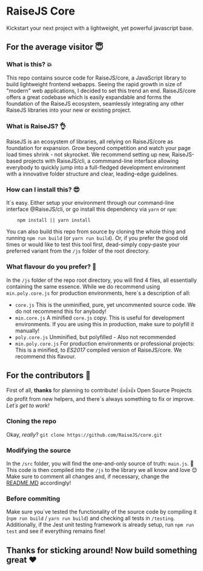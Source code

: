 # RaiseJS Core
Kickstart your next project with a lightweight, yet powerful javascript base.

## For the average visitor :innocent:
### What is this? :boom:
This repo contains source code for RaiseJS/core, a JavaScript library to build lightweight frontend webapps.
Seeing the rapid growth in size of "modern" web applications, I decided to set this trend an end.
RaiseJS/core offers a great codebase which is easily expandable and forms the foundation of the RaiseJS ecosystem, seamlessly
integrating any other RaiseJS libraries into your new or existing project.

### What is RaiseJS? :ok_hand:
RaiseJS is an ecosystem of libraries, all relying on RaiseJS/core as foundation for expansion.
Grow beyond competition and watch your page load times shrink - not skyrocket.
We recommend setting up new, RaiseJS-based projects with RaiseJS/cli, a commmand-line interface allowing everybody
to quickly jump into a full-fledged development environment with a innovative folder structure and clear, leading-edge guidelines.

### How can I install this? :sunglasses:
It´s easy. Either setup your environment through our command-line interface @RaiseJS/cli, or go install this dependency via `yarn` or `npm`:
```
	npm install || yarn install
```
You can also build this repo from source by cloning the whole thing and running `npm run build` (or `yarn run build`).
Or, if you prefer the good old times or would like to test this tool first, dead-simply copy-paste your preferred variant from the `/js` folder of the root directory.

### What flavour do you prefer? :icecream:
In the `/js` folder of the repo root directory, you will find 4 files, all essentially containing the same essence.
While we do recommend using `min.poly.core.js` for production environments, here´s a description of all:
 * `core.js` This is the unminified, pure, yet uncommented source code. We do not recommend this for anybody!
 * `min.core.js` A minified `core.js` copy. This is useful for development environments. If you are using this in production, make sure to polyfill it manually!
 * `poly.core.js` Unminified, but polyfilled - Also not recommended
 * `min.poly.core.js` For production environments or professional projects: This is a minified, to *ES2017* compiled version of RaiseJS/core. We recommend this flavour.

## For the contributors :open_hands:
First of all, **thanks** for planning to contribute! :+1::+1::+1:
Open Source Projects do profit from new helpers, and there´s always something to fix or improve.
_Let´s get to work!_

### Cloning the repo
Okay, _really_? `git clone https://github.com/RaiseJS/core.git`

### Modifying the source
In the `/src` folder, you will find the one-and-only source of truth: `main.js`. :angel:
This code is then compiled into the `/js` to the library we all know and love :blush:
Make sure to comment all changes and, if necessary, change the [README.MD](README.MD) accordingly!

### Before commiting
Make sure you´ve tested the functionality of the source code by compiling it (`npm run build` / `yarn run build`)
and checking all tests in `/testing`. Additionally, if the Jest unit testing framework is already setup, run `npm run test`
and see if everything remains fine!

## Thanks for sticking around! Now build something great :heart:
